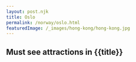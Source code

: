 ```yaml
---
layout: post.njk
title: Oslo
permalink: /norway/oslo.html
featuredImage: /_images/hong-kong/hong-kong.jpg
---
```

## Must see attractions in {{title}}